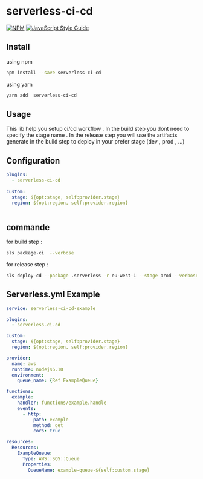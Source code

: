 # serverless-ci-cd

[![NPM](https://img.shields.io/npm/v/serverless-ci-cd.svg)](https://www.npmjs.com/package/serverless-ci-cd) [![JavaScript Style Guide](https://img.shields.io/badge/code_style-standard-brightgreen.svg)](https://standardjs.com)


## Install

using npm 
```bash
npm install --save serverless-ci-cd
```

using yarn 
```bash
yarn add  serverless-ci-cd
```


## Usage

This lib help you setup ci/cd workflow .
In the build step you dont need to specify the stage name .
In the release step you will use the artifacts generate in the build step to deploy in your prefer stage (dev , prod , ...)


## Configuration



```yaml
plugins:
  - serverless-ci-cd
  
custom:
  stage: ${opt:stage, self:provider.stage}
  region: ${opt:region, self:provider.region}
    
```

## commande 

for build step : 

```bash
sls package-ci  --verbose
```

for release step : 
```bash
sls deploy-cd --package .serverless -r eu-west-1 --stage prod --verbose
```




## Serverless.yml Example

```yaml
service: serverless-ci-cd-example

plugins:
  - serverless-ci-cd

custom:
  stage: ${opt:stage, self:provider.stage}
  region: ${opt:region, self:provider.region}

provider:
  name: aws
  runtime: nodejs6.10
  environment:
    queue_name: {Ref ExampleQueue}

functions:
  example:
    handler: functions/example.handle
    events:
      - http:
          path: example
          method: get
          cors: true

resources:
  Resources:
    ExampleQueue:
      Type: AWS::SQS::Queue
      Properties:
        QueueName: example-queue-${self:custom.stage}
 
```


